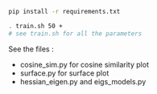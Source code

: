 ```bash
pip install -r requirements.txt

. train.sh 50 +
# see train.sh for all the parameters
```

See the files :
- cosine_sim.py for cosine similarity plot
- surface.py for surface plot
- hessian_eigen.py and eigs_models.py 